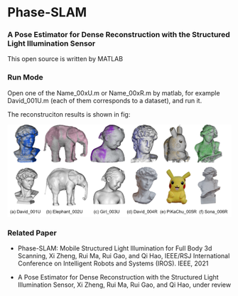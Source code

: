 # Phase-SLAM
### A Pose Estimator for Dense Reconstruction with the Structured Light Illumination Sensor

This open source is written by MATLAB 

### Run Mode

Open one of the Name_00xU.m or Name_00xR.m by matlab,  for example David_001U.m (each of them corresponds to a dataset), and run it.

The reconstruciton results is shown in fig:

<img src="https://github.com/ZHENGXi-git/Phase-SLAM/blob/main/result.png" width="%50" height="%50" />

### Related Paper

* Phase-SLAM: Mobile Structured Light Illumination for Full Body 3d Scanning,  Xi Zheng, Rui Ma, Rui Gao, and Qi Hao, IEEE/RSJ
 International Conference on Intelligent Robots and Systems (IROS). IEEE, 2021

* A Pose Estimator for Dense Reconstruction with the Structured Light Illumination Sensor, Xi Zheng, Rui Ma, Rui Gao, and Qi Hao, under review

